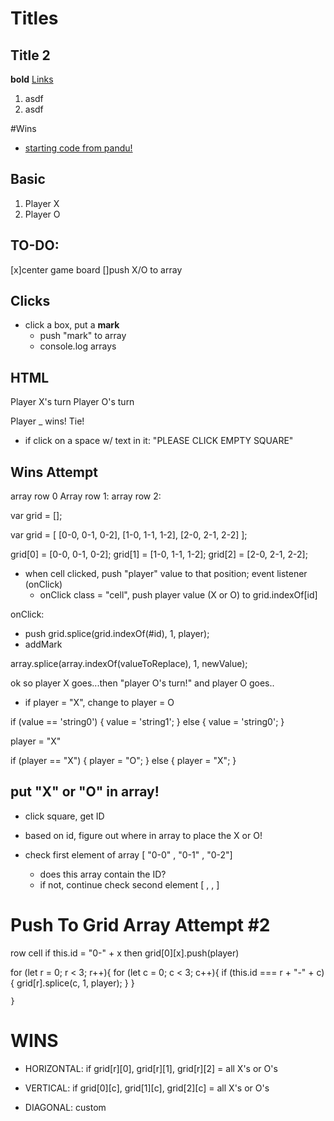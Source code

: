 # Titles
## Title 2
**bold**
[Links](link.com)
1. asdf
2. asdf

#Wins
- [starting code from pandu!](https://pastebin.com/CVT2cVkN)

## Basic
1. Player X
2. Player O

## TO-DO:
 [x]center game board
 []push X/O to array

## Clicks
- click a box, put a **mark**
  - push "mark" to array
  - console.log arrays




## HTML
Player X's turn
Player O's turn

Player _ wins!
Tie!

- if click on a space w/ text in it: "PLEASE CLICK EMPTY SQUARE"

## Wins Attempt
array row 0
Array row 1:
array row 2:

var grid = [];

var grid = [
  [0-0, 0-1, 0-2],
  [1-0, 1-1, 1-2],
  [2-0, 2-1, 2-2]
];


grid[0] = [0-0, 0-1, 0-2];
grid[1] = [1-0, 1-1, 1-2];
grid[2] = [2-0, 2-1, 2-2];

- when cell clicked, push "player" value to that position; event listener (onClick)
  - onClick class = "cell",
  push player value (X or O) to grid.indexOf[id]

onClick:
  - push grid.splice(grid.indexOf(#id), 1, player);
  - addMark

array.splice(array.indexOf(valueToReplace), 1, newValue);


ok so player X goes...then "player O's turn!" and player O goes..
- if player = "X", change to player = O

if (value == 'string0') {
	value = 'string1';
} else {
	value = 'string0';
}

player = "X"


if (player == "X") {
	player = "O";
} else {
	player = "X";
}

## put "X" or "O" in array!
- click square, get ID
- based on id, figure out where in array to place the X or O!

- check first element of array [ "0-0" , "0-1" , "0-2"]
  - does this array contain the ID?
  - if not, continue
check second element [ , , ]

# Push To Grid Array Attempt #2
row
cell
if this.id = "0-" + x
then grid[0][x].push(player)

  for (let r = 0; r < 3; r++){
    for (let c = 0; c < 3; c++){
      if (this.id === r + "-" + c){
        grid[r].splice(c, 1, player);
      }
    }

    }


# WINS
- HORIZONTAL: if grid[r][0], grid[r][1], grid[r][2] = all X's or O's
- VERTICAL: if grid[0][c], grid[1][c], grid[2][c] = all X's or O's

- DIAGONAL: custom
